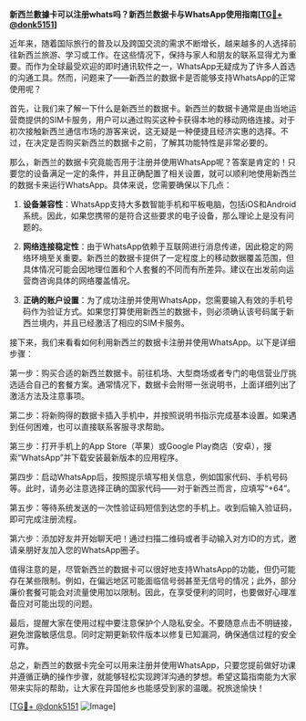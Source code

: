 **新西兰數據卡可以注册whats吗？新西兰数据卡与WhatsApp使用指南[[TG💪+ @donk5151](https://t.me/s/donk5151)]**

近年来，随着国际旅行的普及以及跨国交流的需求不断增长，越来越多的人选择前往新西兰旅游、学习或工作。在这些情况下，保持与家人和朋友的联系显得尤为重要。而作为全球最受欢迎的即时通讯软件之一，WhatsApp无疑成为了许多人首选的沟通工具。然而，问题来了——新西兰的数据卡是否能够支持WhatsApp的正常使用呢？

首先，让我们来了解一下什么是新西兰的数据卡。新西兰的数据卡通常是由当地运营商提供的SIM卡服务，用户可以通过购买这种卡获得本地的移动网络连接。对于初次接触新西兰通信市场的游客来说，这无疑是一种便捷且经济实惠的选择。不过，在决定是否购买新西兰的数据卡之前，了解其功能特性是非常必要的。

那么，新西兰的数据卡究竟能否用于注册并使用WhatsApp呢？答案是肯定的！只要您的设备满足一定的条件，并且正确配置了相关设置，就可以顺利地使用新西兰的数据卡来运行WhatsApp。具体来说，您需要确保以下几点：

1. **设备兼容性**：WhatsApp支持大多数智能手机和平板电脑，包括iOS和Android系统。因此，如果您携带的是符合这些要求的电子设备，那么理论上是没有问题的。

2. **网络连接稳定性**：由于WhatsApp依赖于互联网进行消息传递，因此稳定的网络环境至关重要。新西兰的数据卡提供了一定程度上的移动数据覆盖范围，但具体情况可能会因地理位置和个人套餐的不同而有所差异。建议在出发前向运营商咨询具体的网络覆盖情况。

3. **正确的账户设置**：为了成功注册并使用WhatsApp，您需要输入有效的手机号码作为验证方式。如果您打算使用新西兰的数据卡，则必须确认该号码属于新西兰境内，并且已经激活了相应的SIM卡服务。

接下来，我们来看看如何利用新西兰的数据卡注册并使用WhatsApp。以下是详细步骤：

第一步：购买合适的新西兰数据卡。前往机场、大型商场或者专门的电信营业厅挑选适合自己的套餐方案。通常情况下，数据卡会附带一张说明书，上面详细列出了激活方法及注意事项。

第二步：将新购得的数据卡插入手机中，并按照说明书指示完成基本设置。如果遇到任何困难，也可以直接联系客服寻求帮助。

第三步：打开手机上的App Store（苹果）或Google Play商店（安卓），搜索“WhatsApp”并下载安装最新版本的应用程序。

第四步：启动WhatsApp后，按照提示填写相关信息，例如国家代码、手机号码等。此时，请务必注意选择正确的国家代码——对于新西兰而言，应填写“+64”。

第五步：等待系统发送的一次性验证码短信到达您的手机上。收到后输入验证码，即可完成注册流程。

第六步：添加好友并开始聊天吧！通过扫描二维码或者手动输入对方ID的方式，邀请亲朋好友加入您的WhatsApp圈子。

值得注意的是，尽管新西兰的数据卡可以很好地支持WhatsApp的功能，但仍可能存在某些限制。例如，在偏远地区可能面临信号弱甚至无信号的情况；此外，部分廉价套餐可能会对流量使用加以限制。因此，在享受便利的同时，也要做好心理准备应对可能出现的问题。

最后，提醒大家在使用过程中要注意保护个人隐私安全。不要随意点击不明链接，避免泄露敏感信息。同时定期更新软件版本以修复已知漏洞，确保通信过程的安全可靠。

总之，新西兰的数据卡完全可以用来注册并使用WhatsApp，只要您提前做好功课并遵循正确的操作步骤，就能够轻松实现跨洋沟通的梦想。希望这篇指南能为大家带来实际的帮助，让大家在异国他乡也能感受到家的温暖。祝旅途愉快！

[[TG💪+ @donk5151](https://t.me/s/donk5151) ![Image](https://i.postimg.cc/rwNCRYN7/Snipaste-2025-04-30-17-27-05.png)]